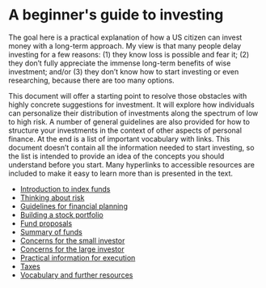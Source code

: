 # A beginner's guide to investing

The goal here is a practical explanation of how a US citizen can invest money with a long-term approach. My view is that many people delay investing for a few reasons: (1) they know loss is possible and fear it; (2) they don’t fully appreciate the immense long-term benefits of wise investment; and/or (3) they don’t know how to start investing or even researching, because there are too many options.

This document will offer a starting point to resolve those obstacles with highly concrete suggestions for investment. It will explore how individuals can personalize their distribution of investments along the spectrum of low to high risk. A number of general guidelines are also provided for how to structure your investments in the context of other aspects of personal finance. At the end is a list of important vocabulary with links. This document doesn’t contain all the information needed to start investing, so the list is intended to provide an idea of the concepts you should understand before you start. Many hyperlinks to accessible resources are included to make it easy to learn more than is presented in the text.

* [Introduction to index funds](https://github.com/investindex/Index)
* [Thinking about risk](https://github.com/investindex/Risk)
* [Guidelines for financial planning](https://github.com/investindex/Guidelines)
* [Building a stock portfolio](https://github.com/investindex/Portfolio)
* [Fund proposals](https://github.com/investindex/Funds)
* [Summary of funds](https://github.com/investindex/Summary)
* [Concerns for the small investor](https://github.com/investindex/Small)
* [Concerns for the large investor](https://github.com/investindex/Large)
* [Practical information for execution](https://github.com/investindex/Practical)
* [Taxes](https://github.com/investindex/Taxes)
* [Vocabulary and further resources](https://github.com/investindex/Vocab)
